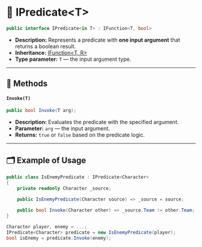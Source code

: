 # 🧩 IPredicate&lt;T&gt;

```csharp
public interface IPredicate<in T> : IFunction<T, bool>
```

- **Description:**  Represents a predicate with <b>one input argument</b> that returns a boolean result.
- **Inheritance:** [IFunction&lt;T, R&gt;](IFunction%601.md)
- **Type parameter:** `T` — the input argument type.

---

## 🏹 Methods

#### `Invoke(T)`

```csharp
public bool Invoke(T arg);
```

- **Description:** Evaluates the predicate with the specified argument.
- **Parameter:** `arg` — the input argument.
- **Returns:** `true` or `false` based on the predicate logic.

---

## 🗂 Example of Usage

```csharp
public class IsEnemyPredicate : IPredicate<Character>
{
    private readonly Character _source;

    public IsEnemyPredicate(Character source) => _source = source;
    
    public bool Invoke(Character other) => _source.Team != other.Team;
}
```

```csharp
Character player, enemy = ...;
IPredicate<Character> predicate = new IsEnemyPredicate(player);
bool isEnemy = predicate.Invoke(enemy);
```

